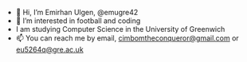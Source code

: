 - 👋 Hi, I’m Emirhan Ulgen, @emugre42
- 👀 I’m interested in football and coding
- I am studying Computer Science in the University of Greenwich
- 📫 You can reach me by email, cimbomtheconqueror@gmail.com or eu5264q@gre.ac.uk

<!---
emugre42/emugre42 is a ✨ special ✨ repository because its `README.md` (this file) appears on your GitHub profile.
You can click the Preview link to take a look at your changes.
--->
